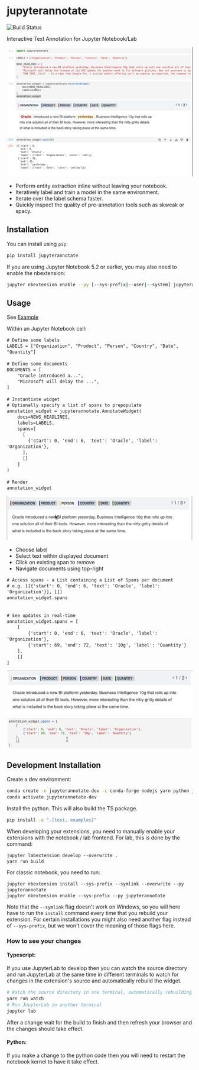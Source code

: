 # jupyterannotate

![Build Status](https://github.com/dataqa/jupyter-annotate/actions/workflows/build.yml/badge.svg?branch=main)

Interactive Text Annotation for Jupyter Notebook/Lab

![Jupyter Annotate](examples/images/Annotate_1.png?raw=true "Jupyter Annotate")

* Perform entity extraction inline without leaving your notebook.
* Iteratively label and train a model in the same environment.
* Iterate over the label schema faster.
* Quickly inspect the quality of pre-annotation tools such as skweak or spacy.

## Installation

You can install using `pip`:

```bash
pip install jupyterannotate
```

If you are using Jupyter Notebook 5.2 or earlier, you may also need to enable
the nbextension:

```bash
jupyter nbextension enable --py [--sys-prefix|--user|--system] jupyterannotate
```

## Usage

See [Example](examples/introduction.ipynb)

Within an Jupyter Notebook cell:

```
# Define some labels
LABELS = ["Organization", "Product", "Person", "Country", "Date", "Quantity"]

# Define some documents
DOCUMENTS = [
    "Oracle introduced a...",
    "Microsoft will delay the ...",
]

# Instantiate widget
# Optionally specify a list of spans to prepopulate
annotation_widget = jupyterannotate.AnnotateWidget(
    docs=NEWS_HEADLINES,
    labels=LABELS,
    spans=[
      [
        {'start': 0, 'end': 6, 'text': 'Oracle', 'label': 'Organization'},
      ],
      []
    ]
)

# Render
annotation_widget
```

![Apply Label](examples/images/Annotate_1.gif?raw=true "Apply Label")

- Choose label
- Select text within displayed document
- Click on existing span to remove
- Navigate documents using top-right

```
# Access spans - a List containing a List of Spans per document
# e.g. [[{'start': 0, 'end': 6, 'text': 'Oracle', 'label': 'Organization'}], []]
annotation_widget.spans


# See updates in real-time
annotation_widget.spans = [
    [
        {'start': 0, 'end': 6, 'text': 'Oracle', 'label': 'Organization'},
        {'start': 69, 'end': 72, 'text': '10g', 'label': 'Quantity'}
    ],
    []
]
```

![Update Python](examples/images/Annotate_2.gif?raw=true "Update Python")

## Development Installation

Create a dev environment:

```bash
conda create -n jupyterannotate-dev -c conda-forge nodejs yarn python jupyterlab
conda activate jupyterannotate-dev
```

Install the python. This will also build the TS package.

```bash
pip install -e ".[test, examples]"
```

When developing your extensions, you need to manually enable your extensions with the
notebook / lab frontend. For lab, this is done by the command:

```
jupyter labextension develop --overwrite .
yarn run build
```

For classic notebook, you need to run:

```
jupyter nbextension install --sys-prefix --symlink --overwrite --py jupyterannotate
jupyter nbextension enable --sys-prefix --py jupyterannotate
```

Note that the `--symlink` flag doesn't work on Windows, so you will here have to run
the `install` command every time that you rebuild your extension. For certain installations
you might also need another flag instead of `--sys-prefix`, but we won't cover the meaning
of those flags here.

### How to see your changes

#### Typescript:

If you use JupyterLab to develop then you can watch the source directory and run JupyterLab at the same time in different
terminals to watch for changes in the extension's source and automatically rebuild the widget.

```bash
# Watch the source directory in one terminal, automatically rebuilding when needed
yarn run watch
# Run JupyterLab in another terminal
jupyter lab
```

After a change wait for the build to finish and then refresh your browser and the changes should take effect.

#### Python:

If you make a change to the python code then you will need to restart the notebook kernel to have it take effect.
